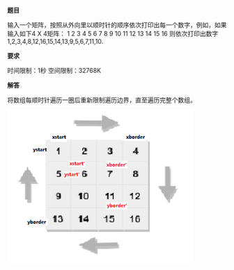 **题目**

输入一个矩阵，按照从外向里以顺时针的顺序依次打印出每一个数字，例如，如果输入如下4 X 4矩阵： 1 2 3 4 5 6 7 8 9 10 11 12 13 14 15 16 则依次打印出数字1,2,3,4,8,12,16,15,14,13,9,5,6,7,11,10.

**要求**

时间限制：1秒 空间限制：32768K

**解答**

将数组每顺时针遍历一圈后重新限制遍历边界，直至遍历完整个数组。

![ArrayClosewisePrint](https://github.com/XQLong/java_workplace/blob/master/img/ArrayClosewisePrint.png)